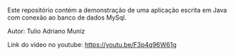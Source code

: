 Este repositório contém a demonstração de uma aplicação escrita em Java com conexão ao banco de dados MySql.

Autor: Tulio Adriano Muniz

Link do video no youtube: https://youtu.be/F3p4q96W61g
